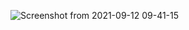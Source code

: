 ![Screenshot from 2021-09-12 09-41-15](https://user-images.githubusercontent.com/65211786/132969674-a330caa2-6c9f-4b0a-9c68-00e89d1484a2.png)
